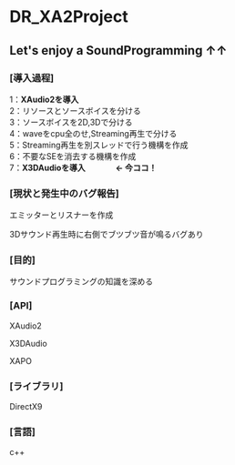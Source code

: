 # DR_XA2Project
<h2>Let's enjoy a SoundProgramming ↑↑</h2>

<h3>[導入過程]</h3>

1：<b>XAudio2を導入</b><br>
2：リソースとソースボイスを分ける<br>
3：ソースボイスを2D,3Dで分ける<br>
4：waveをcpu全のせ,Streaming再生で分ける<br>
5：Streaming再生を別スレッドで行う機構を作成<br>
6：不要なSEを消去する機構を作成<br>
7：<b>X3DAudioを導入                ← 今ココ！</b><br>

<h3>[現状と発生中のバグ報告]</h3>

エミッターとリスナーを作成

3Dサウンド再生時に右側でブツブツ音が鳴るバグあり

<h3>[目的]</h3>

サウンドプログラミングの知識を深める

<h3>[API]</h3>

XAudio2

X3DAudio

XAPO

<h3>[ライブラリ]</h3>

DirectX9

<h3>[言語]</h3>

c++
